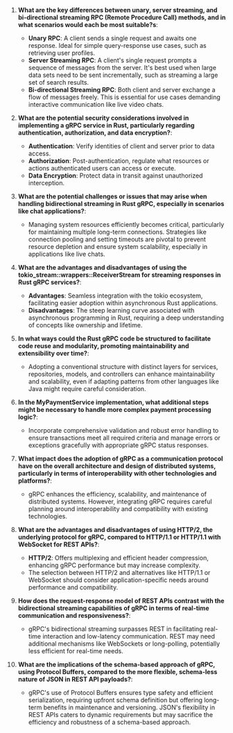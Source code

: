 1. **What are the key differences between unary, server streaming, and bi-directional streaming RPC (Remote Procedure Call) methods, and in what scenarios would each be most suitable?s**:
   - **Unary RPC**: A client sends a single request and awaits one response. Ideal for simple query-response use cases, such as retrieving user profiles.
   - **Server Streaming RPC**: A client's single request prompts a sequence of messages from the server. It's best used when large data sets need to be sent incrementally, such as streaming a large set of search results.
   - **Bi-directional Streaming RPC**: Both client and server exchange a flow of messages freely. This is essential for use cases demanding interactive communication like live video chats.

2. **What are the potential security considerations involved in implementing a gRPC service in Rust, particularly regarding authentication, authorization, and data encryption?**:
   - **Authentication**: Verify identities of client and server prior to data access.
   - **Authorization**: Post-authentication, regulate what resources or actions authenticated users can access or execute.
   - **Data Encryption**: Protect data in transit against unauthorized interception.

3. **What are the potential challenges or issues that may arise when handling bidirectional streaming in Rust gRPC, especially in scenarios like chat applications?**:
   - Managing system resources efficiently becomes critical, particularly for maintaining multiple long-term connections. Strategies like connection pooling and setting timeouts are pivotal to prevent resource depletion and ensure system scalability, especially in applications like live chats.

4. **What are the advantages and disadvantages of using the tokio_stream::wrappers::ReceiverStream for streaming responses in Rust gRPC services?**:
   - **Advantages**: Seamless integration with the tokio ecosystem, facilitating easier adoption within asynchronous Rust applications.
   - **Disadvantages**: The steep learning curve associated with asynchronous programming in Rust, requiring a deep understanding of concepts like ownership and lifetime.

5. **In what ways could the Rust gRPC code be structured to facilitate code reuse and modularity, promoting maintainability and extensibility over time?**:
   - Adopting a conventional structure with distinct layers for services, repositories, models, and controllers can enhance maintainability and scalability, even if adapting patterns from other languages like Java might require careful consideration.

6. **In the MyPaymentService implementation, what additional steps might be necessary to handle more complex payment processing logic?**:
   - Incorporate comprehensive validation and robust error handling to ensure transactions meet all required criteria and manage errors or exceptions gracefully with appropriate gRPC status responses.

7. **What impact does the adoption of gRPC as a communication protocol have on the overall architecture and design of distributed systems, particularly in terms of interoperability with other technologies and platforms?**:
   - gRPC enhances the efficiency, scalability, and maintenance of distributed systems. However, integrating gRPC requires careful planning around interoperability and compatibility with existing technologies.

8. **What are the advantages and disadvantages of using HTTP/2, the underlying protocol for gRPC, compared to HTTP/1.1 or HTTP/1.1 with WebSocket for REST APIs?**:
   - **HTTP/2**: Offers multiplexing and efficient header compression, enhancing gRPC performance but may increase complexity.
   - The selection between HTTP/2 and alternatives like HTTP/1.1 or WebSocket should consider application-specific needs around performance and compatibility.

9. **How does the request-response model of REST APIs contrast with the bidirectional streaming capabilities of gRPC in terms of real-time communication and responsiveness?**:
   - gRPC's bidirectional streaming surpasses REST in facilitating real-time interaction and low-latency communication. REST may need additional mechanisms like WebSockets or long-polling, potentially less efficient for real-time needs.

10. **What are the implications of the schema-based approach of gRPC, using Protocol Buffers, compared to the more flexible, schema-less nature of JSON in REST API payloads?**:
    - gRPC's use of Protocol Buffers ensures type safety and efficient serialization, requiring upfront schema definition but offering long-term benefits in maintenance and versioning. JSON's flexibility in REST APIs caters to dynamic requirements but may sacrifice the efficiency and robustness of a schema-based approach.
